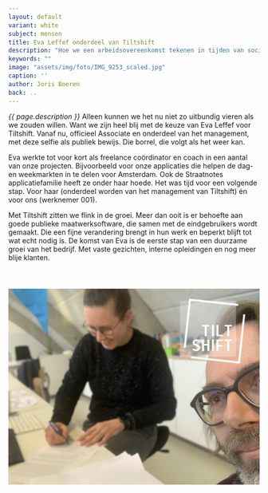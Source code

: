 ```yaml
---
layout: default
variant: white
subject: mensen
title: Eva Leffef onderdeel van Tiltshift
description: "Hoe we een arbeidsovereenkomst tekenen in tijden van social distancing? Gewoon, op gepaste afstand, op kantoor."
keywords: ""
image: "assets/img/foto/IMG_9253_scaled.jpg"
caption: ''
author: Joris Boeren
back: ..
---
```

*{{ page.description }}* Alleen kunnen we het nu niet zo uitbundig vieren als we zouden willen. Want we zijn heel blij met de keuze van Eva Leffef voor Tiltshift. Vanaf nu, officieel Associate en onderdeel van het management, met deze selfie als publiek bewijs. Die borrel, die volgt als het weer kan. 

Eva werkte tot voor kort als freelance coördinator en coach in een aantal van onze projecten. Bijvoorbeeld voor onze applicaties die helpen de dag- en weekmarkten in te delen voor Amsterdam. Ook de Straatnotes applicatiefamilie heeft ze onder haar hoede. Het was tijd voor een volgende stap. Voor haar (onderdeel worden van het management van Tiltshift) én voor ons (werknemer 001). 

Met Tiltshift zitten we flink in de groei. Meer dan ooit is er behoefte aan goede publieke maatwerksoftware, die samen met de eindgebruikers wordt gemaakt. Die een fijne verandering brengt in hun werk en beperkt blijft tot wat echt nodig is. De komst van Eva is de eerste stap van een duurzame groei van het bedrijf. Met vaste gezichten, interne opleidingen en nog meer blije klanten.

<img style="margin: 40px 0;" src="/assets/img/foto/20210125-EvaLeffefBijTiltshift.jpg">
